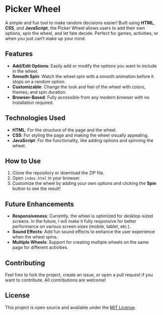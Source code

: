 # Picker Wheel

A simple and fun tool to make random decisions easier! Built using **HTML**, **CSS**, and **JavaScript**, the Picker Wheel allows users to add their own options, spin the wheel, and let fate decide. Perfect for games, activities, or when you just can’t make up your mind.

## Features

- **Add/Edit Options**: Easily add or modify the options you want to include in the wheel.
- **Smooth Spin**: Watch the wheel spin with a smooth animation before it stops on a random option.
- **Customizable**: Change the look and feel of the wheel with colors, themes, and spin duration.
- **Browser-Based**: Fully accessible from any modern browser with no installation required.

## Technologies Used

- **HTML**: For the structure of the page and the wheel.
- **CSS**: For styling the page and making the wheel visually appealing.
- **JavaScript**: For the functionality, like adding options and spinning the wheel.

## How to Use

1. Clone the repository or download the ZIP file.
2. Open `index.html` in your browser.
3. Customize the wheel by adding your own options and clicking the **Spin** button to see the result!

## Future Enhancements

- **Responsiveness**: Currently, the wheel is optimized for desktop-sized screens. In the future, I will make it fully responsive for better performance on various screen sizes (mobile, tablet, etc.).
- **Sound Effects**: Add fun sound effects to enhance the user experience when the wheel spins.
- **Multiple Wheels**: Support for creating multiple wheels on the same page for different activities.

## Contributing

Feel free to fork the project, create an issue, or open a pull request if you want to contribute. All contributions are welcome!

## License

This project is open source and available under the [MIT License](LICENSE).
